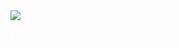<DOCTYPE html>
<html>
    <head>
        <title>HI CRUSH!!! by:anonymous</title>
        <script type="text/javascript">
        alert("i really like you but i dont know hot to tell you!!")
        alerrt("so what do you think?")
        confirm("can you crushback me?")
      </script>
   </head>
   
   <style>
        body{
        background-image:url(https://tenor.com/view/minions-kiss-mua-gif-8760472);
        background-size: ;
        background-attachment: fixed;
       }
       .content{
       background: ;
       width: 50px;
       padding: 40px;
       margine; 100px auto;
       }
   
   
   
   </style>
   
   </body>
   <img src=https://tenor.com/view/excited-so-gif-23170060">
   <p style="color:white"> but its ok if you cant feel the way i feel.</>
   
